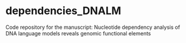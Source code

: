 # dependencies_DNALM
Code repository for the manuscript: Nucleotide dependency analysis of DNA language models reveals genomic functional elements
